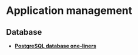 
# Application management

## Database

* [**PostgreSQL database one-liners**](database/postgresql-database.one-liners)

